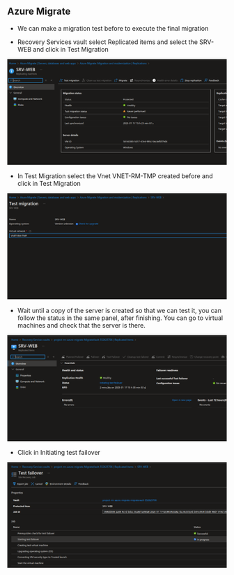 ## Azure Migrate

* We can make a migration test before to execute the final migration

* Recovery Services vault select Replicated items and select the SRV-WEB and click in Test Migration

![](/Cloud/img-cloud/pro046.png)

* In Test Migration select the Vnet VNET-RM-TMP created before and click in Test Migration

![](/Cloud/img-cloud/pro047.png)

* Wait until a copy of the server is created so that we can test it, you can follow the status in the same panel, after finishing. You can go to virtual machines and check that the server is there.

![](/Cloud/img-cloud/pro048.png)

* Click in Initiating test failover

![](/Cloud/img-cloud/pro049.png)
